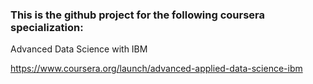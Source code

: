 ### This is the github project for the following  coursera specialization:

Advanced Data Science with IBM

https://www.coursera.org/launch/advanced-applied-data-science-ibm
